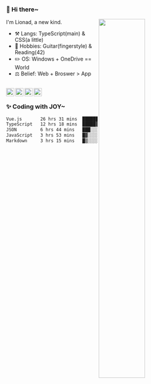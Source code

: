 ### 👋 Hi there~

[<img align="right" width="50%" src="https://github-readme-stats.vercel.app/api?username=Lionad-Morotar&show_icons=true">](https://metrics.lecoq.io/Lionad-Morotar?template=classic)

I'm Lionad, a new kind.

- ⚒️ Langs: TypeScript(main) & CSS(a little)
- 🎨 Hobbies: Guitar(fingerstyle) & Reading(42)
- ✏️ OS: Windows + OneDrive == World
- ⚖️ Belief: Web + Broswer > App

<br />

<a href="https://www.lionad.art">
  <img align="left" alt="lionad-art" width="22px" src="https://cdn.jsdelivr.net/npm/simple-icons@3.1.0/icons/wordpress.svg" />
</a>
<a href="#1806234223">
  <img align="left" alt="1806234223" width="22px" src="https://cdn.jsdelivr.net/npm/simple-icons@3.1.0/icons/tencentqq.svg" />
</a>
<a href="https://www.zhihu.com/people/Lionad">
  <img align="left" alt="132yse" width="22px" src="https://cdn.jsdelivr.net/npm/simple-icons@3.1.0/icons/zhihu.svg" />
</a>
<a href="https://github.com/Lionad-Morotar">
  <img align="left" alt="yisar" width="22px" src="https://cdn.jsdelivr.net/npm/simple-icons@3.1.0/icons/github.svg" />
</a>

<br />

### ✨ Coding with JOY~

<!--START_SECTION:waka-->

```txt
Vue.js       26 hrs 31 mins  ████████████░░░░░░░░░░░░░   47.86 %
TypeScript   12 hrs 18 mins  █████▓░░░░░░░░░░░░░░░░░░░   22.20 %
JSON         6 hrs 44 mins   ███░░░░░░░░░░░░░░░░░░░░░░   12.17 %
JavaScript   3 hrs 53 mins   █▓░░░░░░░░░░░░░░░░░░░░░░░   07.02 %
Markdown     3 hrs 15 mins   █▒░░░░░░░░░░░░░░░░░░░░░░░   05.89 %
```

<!--END_SECTION:waka-->

